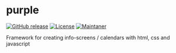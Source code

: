# purple
[![GitHub release](https://img.shields.io/badge/release-none%20(indev)-orange)](https://github.com/DrMaxNix/purple)
[![License](https://img.shields.io/badge/license-MIT-green)](https://github.com/DrMaxNix/purple/blob/main/LICENSE)
[![Maintaner](https://img.shields.io/badge/maintainer-DrMaxNix-blue)](https://www.drmaxnix.de)

Framework for creating info-screens / calendars with html, css and javascript
